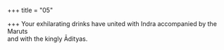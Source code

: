 +++
title = "05"

+++
Your exhilarating drinks have united with Indra accompanied by  the Maruts  
and with the kingly Ādityas.  